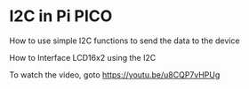# I2C in Pi PICO 

How to use simple I2C functions to send the data to the device

How to Interface LCD16x2 using the I2C

To watch the video, goto 
https://youtu.be/u8CQP7vHPUg
